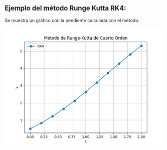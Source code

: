 ## Ejemplo del método Runge Kutta RK4:

Se muestra un gráfico con la pendiente calculada con el método. 

![](https://github.com/natalia21lab/Metodo-Runge-Kutta/blob/main/RK4.png)
